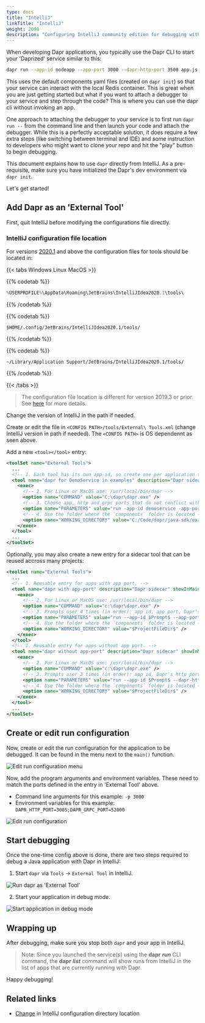 ```yaml
---
type: docs
title: "IntelliJ"
linkTitle: "IntelliJ"
weight: 2000
description: "Configuring IntelliJ community edition for debugging with Dapr"
---
```


When developing Dapr applications, you typically use the Dapr CLI to start your 'Daprized' service similar to this:

```bash
dapr run --app-id nodeapp --app-port 3000 --dapr-http-port 3500 app.js
```

This uses the default components yaml files (created on `dapr init`) so that your service can interact with the local Redis container. This is great when you are just getting started but what if you want to attach a debugger to your service and step through the code? This is where you can use the dapr cli without invoking an app.


One approach to attaching the debugger to your service is to first run `dapr run --` from the command line and then launch your code and attach the debugger. While this is a perfectly acceptable solution, it does require a few extra steps (like switching between terminal and IDE) and some instruction to developers who might want to clone your repo and hit the "play" button to begin debugging.

This document explains how to use `dapr` directly from IntelliJ. As a pre-requisite, make sure you have initialized the Dapr's dev environment via `dapr init`.

Let's get started!

## Add Dapr as an 'External Tool'

First, quit IntelliJ before modifying the configurations file directly.

### IntelliJ configuration file location
For versions [2020.1](https://www.jetbrains.com/help/idea/2020.1/tuning-the-ide.html#config-directory) and above the configuration files for tools should be located in:

{{< tabs Windows Linux  MacOS >}}

{{% codetab %}}

```powershell
%USERPROFILE%\AppData\Roaming\JetBrains\IntelliJIdea2020.1\tools\
```
{{% /codetab %}}


{{% codetab %}}
 ```shell
 $HOME/.config/JetBrains/IntelliJIdea2020.1/tools/
 ```
{{% /codetab %}}


{{% codetab %}}
```shell
~/Library/Application Support/JetBrains/IntelliJIdea2020.1/tools/
```
{{% /codetab %}}


{{< /tabs >}}

> The configuration file location is different for version 2019.3 or prior. See [here](https://www.jetbrains.com/help/idea/2019.3/tuning-the-ide.html#config-directory) for more details.

Change the version of IntelliJ in the path if needed.

Create or edit the file in `<CONFIG PATH>/tools/External\ Tools.xml` (change IntelliJ version in path if needed). The `<CONFIG PATH>` is OS dependennt as seen above.

Add a new `<tool></tool>` entry:

```xml
<toolSet name="External Tools">
  ...
  <!-- 1. Each tool has its own app-id, so create one per application to be debugged -->
  <tool name="dapr for DemoService in examples" description="Dapr sidecar" showInMainMenu="false" showInEditor="false" showInProject="false" showInSearchPopup="false" disabled="false" useConsole="true" showConsoleOnStdOut="true" showConsoleOnStdErr="true" synchronizeAfterRun="true">
    <exec>
      <!-- 2. For Linux or MacOS use: /usr/local/bin/dapr -->
      <option name="COMMAND" value="C:\dapr\dapr.exe" />
      <!-- 3. Choose app, http and grpc ports that do not conflict with other daprd command entries (placement address should not change). -->
      <option name="PARAMETERS" value="run -app-id demoservice -app-port 3000 -dapr-http-port 3005 -dapr-grpc-port 52000" />
      <!-- 4. Use the folder where the `components` folder is located -->
      <option name="WORKING_DIRECTORY" value="C:/Code/dapr/java-sdk/examples" />
    </exec>
  </tool>
  ...
</toolSet>
```

Optionally, you may also create a new entry for a sidecar tool that can be reused accross many projects:

```xml
<toolSet name="External Tools">
  ...
  <!-- 1. Reusable entry for apps with app port. -->
  <tool name="dapr with app-port" description="Dapr sidecar" showInMainMenu="false" showInEditor="false" showInProject="false" showInSearchPopup="false" disabled="false" useConsole="true" showConsoleOnStdOut="true" showConsoleOnStdErr="true" synchronizeAfterRun="true">
    <exec>
      <!-- 2. For Linux or MacOS use: /usr/local/bin/dapr -->
      <option name="COMMAND" value="c:\dapr\dapr.exe" />
      <!-- 3. Prompts user 4 times (in order): app id, app port, Dapr's http port, Dapr's grpc port. -->
      <option name="PARAMETERS" value="run --app-id $Prompt$ --app-port $Prompt$ --dapr-http-port $Prompt$ --dapr-grpc-port $Prompt$" />
      <!-- 4. Use the folder where the `components` folder is located -->
      <option name="WORKING_DIRECTORY" value="$ProjectFileDir$" />
    </exec>
  </tool>
  <!-- 1. Reusable entry for apps without app port. -->
  <tool name="dapr without app-port" description="Dapr sidecar" showInMainMenu="false" showInEditor="false" showInProject="false" showInSearchPopup="false" disabled="false" useConsole="true" showConsoleOnStdOut="true" showConsoleOnStdErr="true" synchronizeAfterRun="true">
    <exec>
      <!-- 2. For Linux or MacOS use: /usr/local/bin/dapr -->
      <option name="COMMAND" value="c:\dapr\dapr.exe" />
      <!-- 3. Prompts user 3 times (in order): app id, Dapr's http port, Dapr's grpc port. -->
      <option name="PARAMETERS" value="run --app-id $Prompt$ --dapr-http-port $Prompt$ --dapr-grpc-port $Prompt$" />
      <!-- 4. Use the folder where the `components` folder is located -->
      <option name="WORKING_DIRECTORY" value="$ProjectFileDir$" />
    </exec>
  </tool>
  ...
</toolSet>
```

## Create or edit run configuration

Now, create or edit the run configuration for the application to be debugged. It can be found in the menu next to the `main()` function.

![Edit run configuration menu](/images/intellij_debug_menu.png)

Now, add the program arguments and environment variables. These need to match the ports defined in the entry in 'External Tool' above.

* Command line arguments for this example: `-p 3000`
* Environment variables for this example: `DAPR_HTTP_PORT=3005;DAPR_GRPC_PORT=52000`

![Edit run configuration](/images/intellij_edit_run_configuration.png)

## Start debugging

Once the one-time config above is done, there are two steps required to debug a Java application with Dapr in IntelliJ:

1. Start `dapr` via `Tools` -> `External Tool` in IntelliJ.

![Run dapr as 'External Tool'](/images/intellij_start_dapr.png)

2. Start your application in debug mode.

![Start application in debug mode](/images/intellij_debug_app.png)

## Wrapping up

After debugging, make sure you stop both `dapr` and your app in IntelliJ.

>Note: Since you launched the service(s) using the **dapr** ***run*** CLI command, the **dapr** ***list*** command will show runs from IntelliJ in the list of apps that are currently running with Dapr.

Happy debugging!

## Related links

<!-- IGNORE_LINKS -->

- [Change](https://intellij-support.jetbrains.com/hc/en-us/articles/206544519-Directories-used-by-the-IDE-to-store-settings-caches-plugins-and-logs) in IntelliJ configuration directory location

<!-- END_IGNORE -->